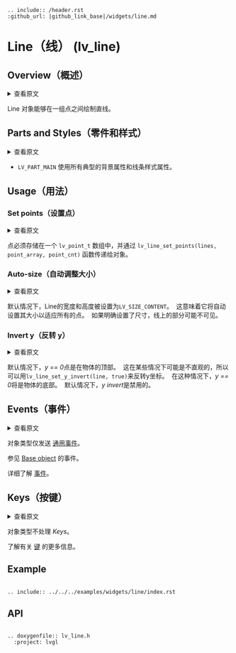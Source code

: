 ```eval_rst
.. include:: /header.rst 
:github_url: |github_link_base|/widgets/line.md
```
# Line（线） (lv_line)

## Overview（概述）

<details>
<summary>查看原文</summary>
<p>

The Line object is capable of drawing straight lines between a set of points.

</p>
</details>

Line 对象能够在一组点之间绘制直线。

## Parts and Styles（零件和样式）

<details>
<summary>查看原文</summary>
<p>

- `LV_PART_MAIN` uses all the typical background properties and line style properties.

</p>
</details>

- `LV_PART_MAIN` 使用所有典型的背景属性和线条样式属性。

## Usage（用法）

### Set points（设置点）

<details>
<summary>查看原文</summary>
<p>

The points have to be stored in an `lv_point_t` array and passed to the object by the `lv_line_set_points(lines, point_array, point_cnt)` function. 

</p>
</details>

点必须存储在一个 `lv_point_t` 数组中，并通过 `lv_line_set_points(lines, point_array, point_cnt)` 函数传递给对象。

### Auto-size（自动调整大小）

<details>
<summary>查看原文</summary>
<p>

By default the Line's width and height are set to `LV_SIZE_CONTENT`. This means it will automatically set its size to fit all the points. If the size is set explicitly, parts on the line may not be visible.

</p>
</details>

默认情况下，Line的宽度和高度被设置为`LV_SIZE_CONTENT`。  这意味着它将自动设置其大小以适应所有的点。  如果明确设置了尺寸，线上的部分可能不可见。

### Invert y（反转 y）

<details>
<summary>查看原文</summary>
<p>

By default, the *y == 0* point is in the top of the object. It might be conter-intuitive in some cases so the y coordinates can be inverted with `lv_line_set_y_invert(line, true)`. In this case,  *y == 0* will be the bottom of the object. 
*y invert* is disabled by default.

</p>
</details>

默认情况下，*y == 0*点是在物体的顶部。  这在某些情况下可能是不直观的，所以可以用`lv_line_set_y_invert(line, true)`来反转y坐标。  在这种情况下，*y == 0*将是物体的底部。  默认情况下，*y invert*是禁用的。

## Events（事件）

<details>
<summary>查看原文</summary>
<p>

Only the [Generic events](../overview/event.html#generic-events) are sent by the object type.

See the events of the [Base object](/widgets/obj) too.

Learn more about [Events](/overview/event).

</p>
</details>

对象类型仅发送 [通用事件](../overview/event.html#generic-events)。

参见 [Base object](/widgets/obj) 的事件。

详细了解 [事件](/overview/event)。

## Keys（按键）

<details>
<summary>查看原文</summary>
<p>

No *Keys* are processed by the object type.

Learn more about [Keys](/overview/indev).

</p>
</details>

对象类型不处理 *Keys*。

了解有关 [键](/overview/indev) 的更多信息。

## Example

```eval_rst

.. include:: ../../../examples/widgets/line/index.rst

```

## API 

```eval_rst

.. doxygenfile:: lv_line.h
  :project: lvgl
        
```
